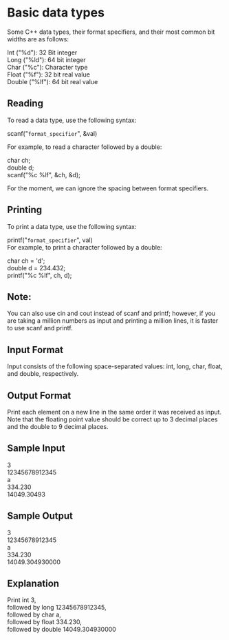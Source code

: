 # Basic data types

Some C++ data types, their format specifiers, and their most common bit widths are as follows:

Int ("%d"): 32 Bit integer  
Long ("%ld"): 64 bit integer  
Char ("%c"): Character type  
Float ("%f"): 32 bit real value  
Double ("%lf"): 64 bit real value  

## Reading
To read a data type, use the following syntax:

scanf("`format_specifier`", &val)  
  
For example, to read a character followed by a double:

char ch;  
double d;  
scanf("%c %lf", &ch, &d);  
  
For the moment, we can ignore the spacing between format specifiers.

## Printing
To print a data type, use the following syntax:  
  
printf("`format_specifier`", val)  
For example, to print a character followed by a double:  
  
char ch = 'd';  
double d = 234.432;  
printf("%c %lf", ch, d);  

## Note:
You can also use cin and cout instead of scanf and printf; however, if you are taking a million numbers as input and printing a million lines, it is faster to use scanf and printf.

## Input Format

Input consists of the following space-separated values: int, long, char, float, and double, respectively.

## Output Format

Print each element on a new line in the same order it was received as input. Note that the floating point value should be correct up to 3 decimal places and the double to 9 decimal places.

## Sample Input

3  
12345678912345  
a  
334.230  
14049.30493  

## Sample Output

3  
12345678912345  
a  
334.230  
14049.304930000  


## Explanation

Print int 3,  
followed by long 12345678912345,  
followed by char a,  
followed by float 334.230,  
followed by double 14049.304930000
